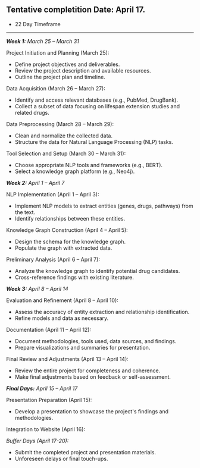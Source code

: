 ## Tentative completition Date: April 17.
- 22 Day Timeframe
---

_**Week 1:** March 25 – March 31_

Project Initiation and Planning (March 25):
 - Define project objectives and deliverables.​
 - Review the project description and available resources.​
 - Outline the project plan and timeline.​

Data Acquisition (March 26 – March 27):
 - Identify and access relevant databases (e.g., PubMed, DrugBank).​
 - Collect a subset of data focusing on lifespan extension studies and related drugs.​

Data Preprocessing (March 28 – March 29):
 - Clean and normalize the collected data.​
 - Structure the data for Natural Language Processing (NLP) tasks.​

Tool Selection and Setup (March 30 – March 31):
 - Choose appropriate NLP tools and frameworks (e.g., BERT).​
 - Select a knowledge graph platform (e.g., Neo4j).​

_**Week 2:** April 1 – April 7_

NLP Implementation (April 1 – April 3):
 - Implement NLP models to extract entities (genes, drugs, pathways) from the text.​
 - Identify relationships between these entities.​

Knowledge Graph Construction (April 4 – April 5):
 - Design the schema for the knowledge graph.​
 - Populate the graph with extracted data.​

Preliminary Analysis (April 6 – April 7):
 - Analyze the knowledge graph to identify potential drug candidates.​
 - Cross-reference findings with existing literature.​

_**Week 3:** April 8 – April 14_

Evaluation and Refinement (April 8 – April 10):

 - Assess the accuracy of entity extraction and relationship identification.​
 - Refine models and data as necessary.​

Documentation (April 11 – April 12):
 - Document methodologies, tools used, data sources, and findings.​
 - Prepare visualizations and summaries for presentation.​

Final Review and Adjustments (April 13 – April 14):
 - Review the entire project for completeness and coherence.
 - Make final adjustments based on feedback or self-assessment.

_**Final Days:** April 15 – April 17_

Presentation Preparation (April 15):

 - Develop a presentation to showcase the project's findings and methodologies.

Integration to Website (April 16):

_Buffer Days (April 17-20):_
 - Submit the completed project and presentation materials.
 - Unforeseen delays or final touch-ups.